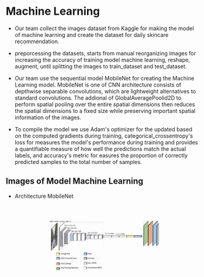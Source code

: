 # Machine Learning
- Our team collect the images dataset from Kaggle for making the model of machine learning and create the dataset for daily skincare recommendation.

- preporcessing the datasets, starts from manual reorganizing images for increasing the accuracy of training model machine learning, reshape, augment, until splitting the images to train_dataset and test_dataset.

- Our team use the sequential model MobileNet for creating the Machine Learning model. MobileNet is one of CNN architecture consists of depthwise separable convolutions, which are lightweight alternatives to standard convolutions. The addional of GlobalAveragePoolid2D to perform spatial pooling over the entire spatial dimensions then reduces the spatial dimensions to a fixed size while preserving important spatial information of the images.

 - To compile the model we use Adam's optimizer for the updated based on the computed gradients during training, categorical_crossentropy's loss for measures the model's performance during training and provides a quantifiable measure of how well the predictions match the actual labels, and accuracy's metric for easures the proportion of correctly predicted samples to the total number of samples.

## Images of Model Machine Learning
- Architecture MobileNet
<br />
<p align="center">
  <a href="#">
    <img src="ML/Assets/ArchitectureMobieNet.jpg" height="150">
  </a>
